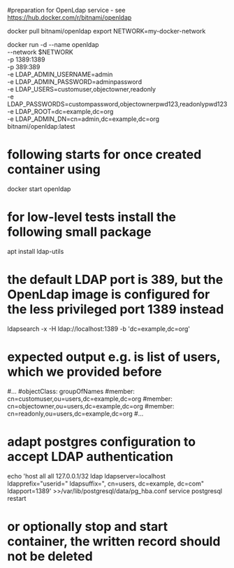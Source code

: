 #preparation for OpenLdap service - see https://hub.docker.com/r/bitnami/openldap

docker pull bitnami/openldap
export NETWORK=my-docker-network

docker run -d --name openldap \
  --network $NETWORK \
  -p 1389:1389 \
  -p 389:389 \
  -e LDAP_ADMIN_USERNAME=admin \
  -e LDAP_ADMIN_PASSWORD=adminpassword \
  -e LDAP_USERS=customuser,objectowner,readonly \
  -e LDAP_PASSWORDS=custompassword,objectownerpwd123,readonlypwd123 \
  -e LDAP_ROOT=dc=example,dc=org \
  -e LDAP_ADMIN_DN=cn=admin,dc=example,dc=org \
  bitnami/openldap:latest
  
# following starts for once created container using
docker start openldap
# for low-level tests install the following small package
apt install ldap-utils
# the default LDAP port is 389, but the OpenLdap image is configured for the less privileged port 1389 instead
ldapsearch -x -H ldap://localhost:1389 -b 'dc=example,dc=org'
# expected output e.g. is list of users, which we provided before
#...
#objectClass: groupOfNames
#member: cn=customuser,ou=users,dc=example,dc=org
#member: cn=objectowner,ou=users,dc=example,dc=org
#member: cn=readonly,ou=users,dc=example,dc=org
#...

# adapt postgres configuration to accept LDAP authentication
echo 'host  all   all   127.0.0.1/32   ldap ldapserver=localhost ldapprefix="userid=" ldapsuffix=", cn=users, dc=example, dc=com" ldapport=1389' >>/var/lib/postgresql/data/pg_hba.conf
service postgresql restart
# or optionally stop and start container, the written record should not be deleted

